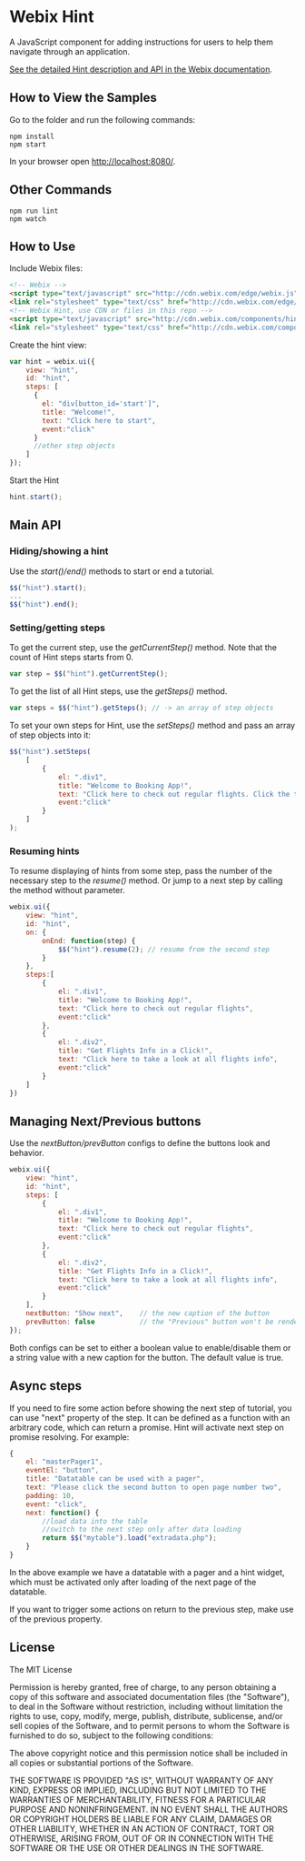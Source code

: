 Webix Hint
=====

A JavaScript component for adding instructions for users to help them navigate through an application.

[See the detailed Hint description and API in the Webix documentation](https://docs.webix.com/desktop__hint.html).

## How to View the Samples

Go to the folder and run the following commands:

~~~
npm install
npm start
~~~

In your browser open [http://localhost:8080/](http://localhost:8080/).

## Other Commands

~~~
npm run lint 
npm watch
~~~

## How to Use

Include Webix files:

~~~html
<!-- Webix -->
<script type="text/javascript" src="http://cdn.webix.com/edge/webix.js"></script>
<link rel="stylesheet" type="text/css" href="http://cdn.webix.com/edge/webix.css">
<!-- Webix Hint, use CDN or files in this repo -->
<script type="text/javascript" src="http://cdn.webix.com/components/hint/hint.js"></script>
<link rel="stylesheet" type="text/css" href="http://cdn.webix.com/components/hint/hint.css">
~~~

Create the hint view:

~~~js
var hint = webix.ui({
    view: "hint",
    id: "hint",
    steps: [
      {
        el: "div[button_id='start']",
        title: "Welcome!",
        text: "Click here to start",
        event:"click"
      }
      //other step objects
    ] 
});
~~~

Start the Hint

~~~js
hint.start();
~~~


## Main API

### Hiding/showing a hint

Use the *start()/end()* methods to start or end a tutorial.

~~~js
$$("hint").start();
...
$$("hint").end();
~~~

### Setting/getting steps

To get the current step, use the *getCurrentStep()* method. Note that the count of Hint steps starts from 0.

~~~js
var step = $$("hint").getCurrentStep();
~~~

To get the list of all Hint steps, use the *getSteps()* method.

~~~js
var steps = $$("hint").getSteps(); // -> an array of step objects
~~~

To set your own steps for Hint, use the *setSteps()* method and pass an array of step objects into it:

~~~js
$$("hint").setSteps(
    [
        {
            el: ".div1",
            title: "Welcome to Booking App!",
            text: "Click here to check out regular flights. Click the tab to proceed",
            event:"click"
        }
    ]
);
~~~

### Resuming hints

To resume displaying of hints from some step, pass the number of the necessary step to the *resume()* method. Or jump to a next step by calling the method without parameter.

~~~js
webix.ui({
    view: "hint",
    id: "hint",
    on: {
        onEnd: function(step) {
            $$("hint").resume(2); // resume from the second step
        }
    },
    steps:[
        {
            el: ".div1",
            title: "Welcome to Booking App!",
            text: "Click here to check out regular flights",
            event:"click"
        },
        {
            el: ".div2",
            title: "Get Flights Info in a Click!",
            text: "Click here to take a look at all flights info",
            event:"click"
        }
    ]
})
~~~


## Managing Next/Previous buttons

Use the *nextButton/prevButton* configs to define the buttons look and behavior. 

~~~js
webix.ui({
    view: "hint",
    id: "hint",
    steps: [
        {
            el: ".div1",
            title: "Welcome to Booking App!",
            text: "Click here to check out regular flights",
            event:"click"
        },
        {
            el: ".div2",
            title: "Get Flights Info in a Click!",
            text: "Click here to take a look at all flights info",
            event:"click"
        }
    ],
    nextButton: "Show next",    // the new caption of the button
    prevButton: false           // the "Previous" button won't be rendered
});
~~~

Both configs can be set to either a boolean value to enable/disable them or a string value with a new caption for the button. The default value is true.

## Async steps

If you need to fire some action before showing the next step of tutorial, you can use "next" property of the step. It can be defined as a function with an arbitrary code, which can return a promise. Hint will activate next step on promise resolving. For example:

~~~js
{
    el: "masterPager1",
    eventEl: "button",
    title: "Datatable can be used with a pager",
    text: "Please click the second button to open page number two",
    padding: 10,
    event: "click",
    next: function() {
        //load data into the table
        //switch to the next step only after data loading
        return $$("mytable").load("extradata.php");
    }
}
~~~

In the above example we have a datatable with a pager and a hint widget, which must be activated only after loading of the next page of the datatable.

If you want to trigger some actions on return to the previous step, make use of the previous property.


## License

The MIT License

Permission is hereby granted, free of charge, to any person obtaining a copy of this software and associated documentation files (the "Software"), to deal in the Software without restriction, including without limitation the rights to use, copy, modify, merge, publish, distribute, sublicense, and/or sell copies of the Software, and to permit persons to whom the Software is furnished to do so, subject to the following conditions:

The above copyright notice and this permission notice shall be included in all copies or substantial portions of the Software.

THE SOFTWARE IS PROVIDED "AS IS", WITHOUT WARRANTY OF ANY KIND, EXPRESS OR IMPLIED, INCLUDING BUT NOT LIMITED TO THE WARRANTIES OF MERCHANTABILITY, FITNESS FOR A PARTICULAR PURPOSE AND NONINFRINGEMENT. IN NO EVENT SHALL THE AUTHORS OR COPYRIGHT HOLDERS BE LIABLE FOR ANY CLAIM, DAMAGES OR OTHER LIABILITY, WHETHER IN AN ACTION OF CONTRACT, TORT OR OTHERWISE, ARISING FROM, OUT OF OR IN CONNECTION WITH THE SOFTWARE OR THE USE OR OTHER DEALINGS IN THE SOFTWARE.